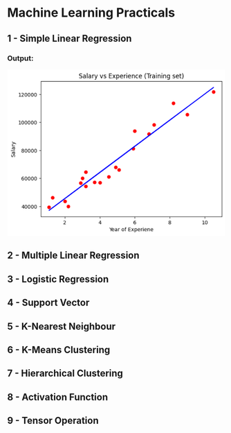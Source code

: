 # Machine Learning Practicals

## 1 - Simple Linear Regression
### Output:
![Simple Linear Regression Plot](./img/Simple%20Linear%20Regression/slr.png)

## 2 - Multiple Linear Regression

## 3 - Logistic Regression

## 4 - Support Vector

## 5 - K-Nearest Neighbour

## 6 - K-Means Clustering

## 7 - Hierarchical Clustering

## 8 - Activation Function

## 9 - Tensor Operation